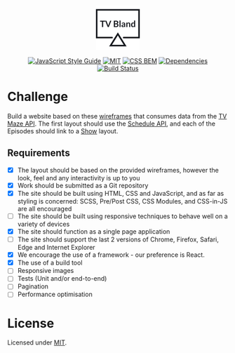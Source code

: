 <div align="center">
<img src="https://github.com/alexprut/tvbland/raw/master/src/img/tvbland-logo.png" width="100" height="auto"/>

[![JavaScript Style Guide](https://img.shields.io/badge/code_style-standard-brightgreen.svg)](https://standardjs.com)
[![MIT](https://img.shields.io/dub/l/vibe-d.svg?style=flat-square)](https://github.com/alexprut/tvbland/blob/master/LICENSE)
[![CSS BEM](https://img.shields.io/badge/css-bem-blue.svg?style=flat-square)](https://en.bem.info/)
[![Dependencies](https://david-dm.org/alexprut/tvbland.svg?style=flat-square)](https://david-dm.org/alexprut/tvbland)
[![Build Status](http://img.shields.io/travis/alexprut/tvbland/master.svg)](https://travis-ci.org/alexprut/tvbland)
</div>

# Challenge
Build a website based on these [wireframes](./wireframes) that
consumes data from the [TV Maze API](https://www.tvmaze.com/api).
The first layout should use the [Schedule API](https://www.tvmaze.com/api#schedule),
and each of the Episodes should link to a [Show](https://www.tvmaze.com/api#shows) layout.

## Requirements
- [x] The layout should be based on the provided wireframes, however the look, feel and any interactivity is up to you
- [x] Work should be submitted as a Git repository
- [x] The site should be built using HTML, CSS and JavaScript, and as far as styling is concerned: SCSS, Pre/Post CSS,
CSS Modules, and CSS-in-JS are all encouraged
- [ ] The site should be built using responsive techniques to behave well on a variety of devices
- [x] The site should function as a single page application
- [ ] The site should support the last 2 versions of Chrome, Firefox, Safari, Edge and Internet Explorer
- [x] We encourage the use of a framework - our preference is React.
- [x] The use of a build tool
- [ ] Responsive images
- [ ] Tests (Unit and/or end-to-end)
- [ ] Pagination
- [ ] Performance optimisation

License
=======
Licensed under [MIT](https://github.com/alexprut/tvbland/blob/master/LICENSE).
